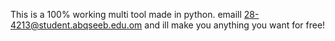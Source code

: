 This is a 100% working multi tool made in python.
emaill 28-4213@student.abqseeb.edu.om and ill make you anything you want for free!
